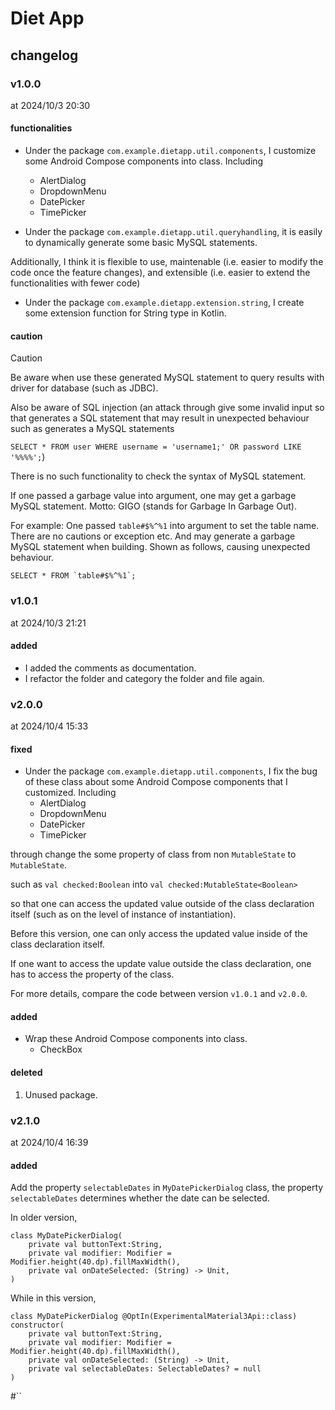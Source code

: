 # Diet App
## changelog
### v1.0.0

at 2024/10/3 20:30

#### functionalities

+ Under the package `com.example.dietapp.util.components`, I customize some Android Compose components into class. Including
  - AlertDialog
  - DropdownMenu
  - DatePicker
  - TimePicker
  
+ Under the package `com.example.dietapp.util.queryhandling`, it is easily to dynamically generate some basic MySQL statements.

Additionally, I think it is flexible to use, maintenable (i.e. easier to modify the code once the feature changes), and extensible (i.e. easier to extend the functionalities with fewer code)

+ Under the package `com.example.dietapp.extension.string`, I create some extension function for String type in Kotlin.

#### caution
> [!CAUTION]
> Be aware when use these generated MySQL statement to query results with driver for database (such as JDBC).
>
> Also be aware of SQL injection (an attack through give some invalid input so that generates a SQL statement that may result in unexpected behaviour such as generates a MySQL statements
>
> `SELECT * FROM user WHERE username = 'username1;' OR password LIKE '%%%%';`)
>
> There is no such functionality to check the syntax of MySQL statement.
>
> If one passed a garbage value into argument, one may get a garbage MySQL statement. Motto: GIGO (stands for Garbage In Garbage Out).
>
> For example: One passed `table#$%^%1` into argument to set the table name. There are no cautions or exception etc. And may generate a garbage MySQL statement when building. Shown as follows, causing unexpected behaviour.
>
> ```
> SELECT * FROM `table#$%^%1`;
> ```

### v1.0.1
at 2024/10/3 21:21 

#### added
+ I added the comments as documentation.
+ I refactor the folder and category the folder and file again.

### v2.0.0
at 2024/10/4 15:33
#### fixed
+ Under the package `com.example.dietapp.util.components`, I fix the bug of these class about some Android Compose components that I customized. Including
  - AlertDialog
  - DropdownMenu
  - DatePicker
  - TimePicker
 
through change the some property of class from non `MutableState` to `MutableState`.

such as `val checked:Boolean` into `val checked:MutableState<Boolean>`

so that one can access the updated value outside of the class declaration itself (such as on the level of instance of instantiation).

Before this version, one can only access the updated value inside of the class declaration itself. 

If one want to access the update value outside the class declaration, one has to access the property of the class.

For more details, compare the code between version `v1.0.1` and `v2.0.0`.

#### added
+ Wrap these Android Compose components into class.
  - CheckBox
    
#### deleted
1. Unused package.

### v2.1.0
at 2024/10/4 16:39

#### added
Add the property `selectableDates` in `MyDatePickerDialog` class, the property `selectableDates` determines whether the date can be selected.

In older version,

```
class MyDatePickerDialog(
    private val buttonText:String,
    private val modifier: Modifier = Modifier.height(40.dp).fillMaxWidth(),
    private val onDateSelected: (String) -> Unit,
)
```

While in this version,

```
class MyDatePickerDialog @OptIn(ExperimentalMaterial3Api::class) constructor(
    private val buttonText:String,
    private val modifier: Modifier = Modifier.height(40.dp).fillMaxWidth(),
    private val onDateSelected: (String) -> Unit,
    private val selectableDates: SelectableDates? = null
)
```
#``
